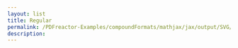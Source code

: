 ```yaml
---
layout: list
title: Regular
permalink: /PDFreactor-Examples/compoundFormats/mathjax/jax/output/SVG/fonts/TeX/Size1/Regular/
description: 
---
```





